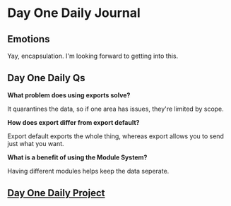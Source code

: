 # Day One Daily Journal

## Emotions

Yay, encapsulation. I'm looking forward to getting into this.

## Day One Daily Qs

**What problem does using exports solve?**

It quarantines the data, so if one area has issues, they're limited by scope.

**How does export differ from export default?**

Export default exports the whole thing, whereas export allows you to send just what you want.

**What is a benefit of using the Module System?**

Having different modules helps keep the data seperate.

## [Day One Daily Project](https://github.com/CMitchell5619/zooKeeper)
